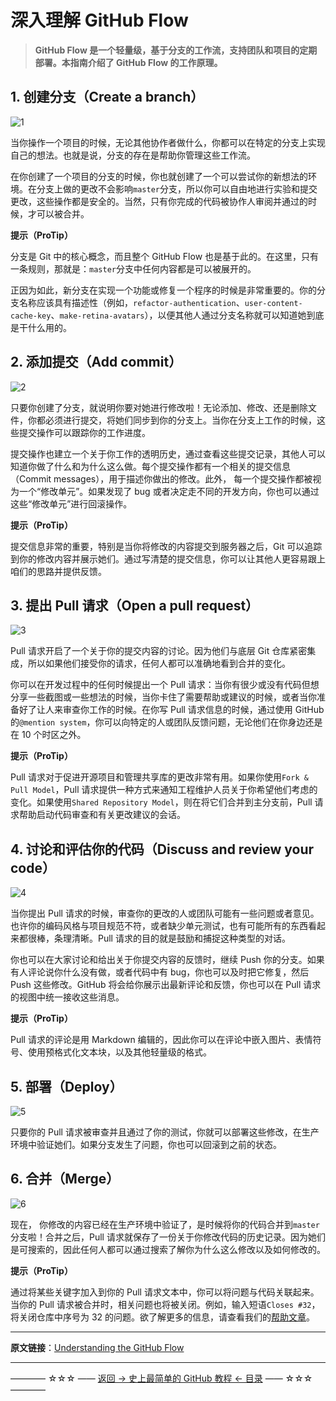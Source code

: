 # 深入理解 GitHub Flow

> **GitHub Flow 是一个轻量级，基于分支的工作流，支持团队和项目的定期部署。本指南介绍了 GitHub Flow 的工作原理。**


## 1. 创建分支（Create a branch）

![1](http://img.blog.csdn.net/20170324190720843)

当你操作一个项目的时候，无论其他协作者做什么，你都可以在特定的分支上实现自己的想法。也就是说，分支的存在是帮助你管理这些工作流。

在你创建了一个项目的分支的时候，你也就创建了一个可以尝试你的新想法的环境。在分支上做的更改不会影响`master`分支，所以你可以自由地进行实验和提交更改，这些操作都是安全的。当然，只有你完成的代码被协作人审阅并通过的时候，才可以被合并。

**提示（ProTip）**

分支是 Git 中的核心概念，而且整个 GitHub Flow 也是基于此的。在这里，只有一条规则，那就是：`master`分支中任何内容都是可以被展开的。

正因为如此，新分支在实现一个功能或修复一个程序的时候是非常重要的。你的分支名称应该具有描述性（例如，`refactor-authentication`、`user-content-cache-key`、`make-retina-avatars`），以便其他人通过分支名称就可以知道她到底是干什么用的。

## 2. 添加提交（Add commit）

![2](http://img.blog.csdn.net/20170324191025267)

只要你创建了分支，就说明你要对她进行修改啦！无论添加、修改、还是删除文件，你都必须进行提交，将她们同步到你的分支上。当你在分支上工作的时候，这些提交操作可以跟踪你的工作进度。

提交操作也建立一个关于你工作的透明历史，通过查看这些提交记录，其他人可以知道你做了什么和为什么这么做。每个提交操作都有一个相关的提交信息（Commit messages），用于描述你做出的修改。此外， 每一个提交操作都被视为一个“修改单元”。如果发现了 bug 或者决定走不同的开发方向，你也可以通过这些“修改单元”进行回滚操作。

**提示（ProTip）**

提交信息非常的重要，特别是当你将修改的内容提交到服务器之后，Git 可以追踪到你的修改内容并展示她们。通过写清楚的提交信息，你可以让其他人更容易跟上咱们的思路并提供反馈。


## 3. 提出 Pull 请求（Open a pull request）

![3](http://img.blog.csdn.net/20170324191039291)

Pull 请求开启了一个关于你的提交内容的讨论。因为他们与底层 Git 仓库紧密集成，所以如果他们接受你的请求，任何人都可以准确地看到合并的变化。

你可以在开发过程中的任何时候提出一个 Pull 请求：当你有很少或没有代码但想分享一些截图或一些想法的时候，当你卡住了需要帮助或建议的时候，或者当你准备好了让人来审查你工作的时候。在你写 Pull 请求信息的时候，通过使用 GitHub 的`@mention system`，你可以向特定的人或团队反馈问题，无论他们在你身边还是在 10 个时区之外。

**提示（ProTip）**

Pull 请求对于促进开源项目和管理共享库的更改非常有用。如果你使用`Fork & Pull Model`，Pull 请求提供一种方式来通知工程维护人员关于你希望他们考虑的变化。如果使用`Shared Repository Model`，则在将它们合并到主分支前，Pull 请求帮助启动代码审查和有关更改建议的会话。

## 4. 讨论和评估你的代码（Discuss and review your code）

![4](http://img.blog.csdn.net/20170324191203925)

当你提出 Pull 请求的时候，审查你的更改的人或团队可能有一些问题或者意见。也许你的编码风格与项目规范不符，或者缺少单元测试，也有可能所有的东西看起来都很棒，条理清晰。Pull 请求的目的就是鼓励和捕捉这种类型的对话。

你也可以在大家讨论和给出关于你提交内容的反馈时，继续  Push 你的分支。如果有人评论说你什么没有做，或者代码中有 bug，你也可以及时把它修复，然后 Push 这些修改。GitHub 将会给你展示出最新评论和反馈，你也可以在 Pull 请求的视图中统一接收这些消息。

**提示（ProTip）**

Pull 请求的评论是用 Markdown 编辑的，因此你可以在评论中嵌入图片、表情符号、使用预格式化文本块，以及其他轻量级的格式。

## 5. 部署（Deploy）

![5](http://img.blog.csdn.net/20170324191241972)

只要你的 Pull 请求被审查并且通过了你的测试，你就可以部署这些修改，在生产环境中验证她们。如果分支发生了问题，你也可以回滚到之前的状态。

## 6. 合并（Merge）


![6](http://img.blog.csdn.net/20170324191330097)


现在， 你修改的内容已经在生产环境中验证了，是时候将你的代码合并到`master`分支啦！合并之后，Pull 请求就保存了一份关于你修改代码的历史记录。因为她们是可搜索的，因此任何人都可以通过搜索了解你为什么这么修改以及如何修改的。

**提示（ProTip）**

通过将某些关键字加入到你的 Pull 请求文本中，你可以将问题与代码关联起来。当你的 Pull 请求被合并时，相关问题也将被关闭。例如，输入短语`Closes #32`，将关闭仓库中序号为 32 的问题。欲了解更多的信息，请查看我们的[帮助文章](https://help.github.com/articles/closing-issues-via-commit-messages/)。


----------



**原文链接**：[Understanding the GitHub Flow](https://guides.github.com/introduction/flow/)



----------
———— ☆☆☆ —— [返回 -> 史上最简单的 GitHub 教程 <- 目录](https://github.com/guobinhit/github-tutorial/blob/master/README.md) —— ☆☆☆ ————

